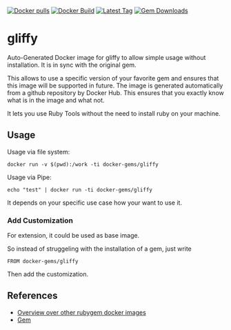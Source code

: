 [![Docker pulls](https://img.shields.io/docker/pulls/rubygem/gliffy.svg)](https://hub.docker.com/r/rubygem/gliffy/)
[![Docker Build](https://img.shields.io/docker/automated/rubygem/gliffy.svg)](https://hub.docker.com/r/rubygem/gliffy/)
[![Latest Tag](https://img.shields.io/github/tag/docker-rubygem/gliffy.svg)](https://hub.docker.com/r/rubygem/gliffy/)
[![Gem Downloads](https://img.shields.io/gem/dt/gliffy.svg)](https://rubygems.org/gems/gliffy/)
# gliffy

Auto-Generated Docker image for gliffy to allow simple usage without installation.
It is in sync with the original gem.

This allows to use a specific version of your favorite gem and ensures that this image will be supported in future.
The image is generated automatically from a github repository by Docker Hub.
This ensures that you exactly know what is in the image and what not.

It lets you use Ruby Tools without the need to install ruby on your machine.

## Usage

Usage via file system:

`docker run -v $(pwd):/work -ti docker-gems/gliffy`

Usage via Pipe:

`echo "test" | docker run -ti docker-gems/gliffy`

It depends on your specific use case how your want to use it.

### Add Customization

For extension, it could be used as base image.

So instead of struggeling with the installation of a gem, just write

`FROM docker-gems/gliffy`

Then add the customization.

## References

 - [Overview over other rubygem docker images](https://github.com/thinkbot/docker-rubygem)
 - [Gem](https://rubygems.org/gems/gliffy/)
